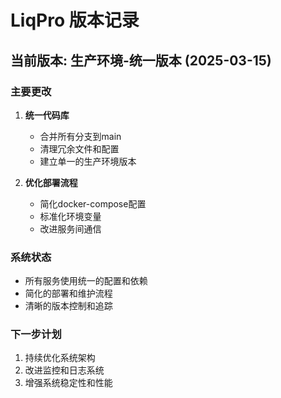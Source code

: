 # LiqPro 版本记录

## 当前版本: 生产环境-统一版本 (2025-03-15)

### 主要更改
1. **统一代码库**
   - 合并所有分支到main
   - 清理冗余文件和配置
   - 建立单一的生产环境版本

2. **优化部署流程**
   - 简化docker-compose配置
   - 标准化环境变量
   - 改进服务间通信

### 系统状态
- 所有服务使用统一的配置和依赖
- 简化的部署和维护流程
- 清晰的版本控制和追踪

### 下一步计划
1. 持续优化系统架构
2. 改进监控和日志系统
3. 增强系统稳定性和性能
